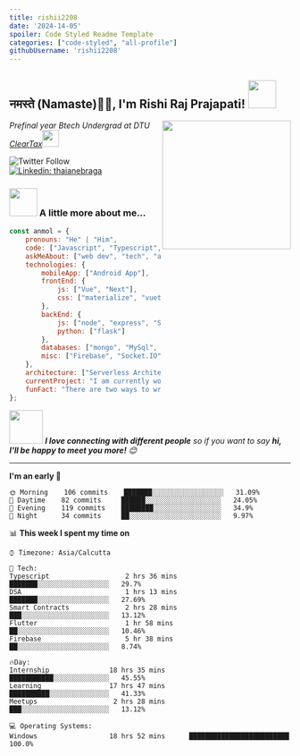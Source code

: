 ```yaml
---
title: rishii2208
date: '2024-14-05'
spoiler: Code Styled Readme Template
categories: ["code-styled", "all-profile"]
githubUsername: 'rishii2208'
---
```


<h2>नमस्ते (Namaste)🙏🏻, I'm Rishi Raj Prajapati! <img src="https://media.giphy.com/media/12oufCB0MyZ1Go/giphy.gif" width="50"></h2>
<img align='right' src="https://media.giphy.com/media/M9gbBd9nbDrOTu1Mqx/giphy.gif" width="230">
<p><em>Prefinal year Btech Undergrad at DTU <a href="http://www.cleartax.in">ClearTax</a><img src="https://media.giphy.com/media/WUlplcMpOCEmTGBtBW/giphy.gif" width="30"> 
</em></p>

![Twitter Follow](https://img.shields.io/twitter/follow/rishii_2208?label=Follow)
[![Linkedin: thaianebraga](https://img.shields.io/badge/-anmol-blue?style=flat-square&logo=Linkedin&logoColor=white&link=https://www.linkedin.com/in/rishi-raj-prajapati//)](https://www.linkedin.com/in/rishi-raj-prajapati/)


### <img src="https://media.giphy.com/media/VgCDAzcKvsR6OM0uWg/giphy.gif" width="50"> A little more about me...  

```javascript
const anmol = {
    pronouns: "He" | "Him",
    code: ["Javascript", "Typescript", "Python", "Java", "php"],
    askMeAbout: ["web dev", "tech", "app dev", "Blockchain"],
    technologies: {
        mobileApp: ["Android App"],
        frontEnd: {
            js: ["Vue", "Next"],
            css: ["materialize", "vuetify", "bootstrap"]
        },
        backEnd: {
            js: ["node", "express", "SuiteScript"],
            python: ["flask"]
        },
        databases: ["mongo", "MySql", "sqlite"],
        misc: ["Firebase", "Socket.IO", "selenium", "open-cv", "php", "SuiteApp"]
    },
    architecture: ["Serverless Architecture", "Progressive web applications", "Single page applications"],
    currentProject: "I am currently working as Intern in Zebpay",
    funFact: "There are two ways to write error-free programs; only the third one works"
};
```

<img src="https://media.giphy.com/media/LnQjpWaON8nhr21vNW/giphy.gif" width="60"> <em><b>I love connecting with different people</b> so if you want to say <b>hi, I'll be happy to meet you more!</b> 😊</em>

---
<!--START_SECTION:waka-->
**I'm an early 🐤** 

```text
🌞 Morning    106 commits    ███████░░░░░░░░░░░░░░░░░░   31.09% 
🌆 Daytime    82 commits     ██████░░░░░░░░░░░░░░░░░░░   24.05% 
🌃 Evening    119 commits    ████████░░░░░░░░░░░░░░░░░   34.9% 
🌙 Night      34 commits     ██░░░░░░░░░░░░░░░░░░░░░░░   9.97%

```


📊 **This week I spent my time on** 

```text
⌚︎ Timezone: Asia/Calcutta

💬 Tech: 
Typescript                   2 hrs 36 mins       ███████░░░░░░░░░░░░░░░░░░   29.7% 
DSA                          1 hrs 13 mins       ███████░░░░░░░░░░░░░░░░░░   27.69%
Smart Contracts              2 hrs 28 mins       ███░░░░░░░░░░░░░░░░░░░░░░   13.12% 
Flutter                      1 hr 58 mins        ██░░░░░░░░░░░░░░░░░░░░░░░   10.46% 
Firebase                     5 hr 38 mins        ██░░░░░░░░░░░░░░░░░░░░░░░   8.74%

🔥Day: 
Internship               18 hrs 35 mins       ███████████░░░░░░░░░░░░░░   45.55% 
Learning                 17 hrs 47 mins       ██████████░░░░░░░░░░░░░░░   41.33% 
Meetups                   2 hrs 28 mins       ███░░░░░░░░░░░░░░░░░░░░░░   13.12%

💻 Operating Systems: 
Windows                  18 hrs 52 mins      █████████████████████████   100.0%

```


<!--END_SECTION:waka-->

